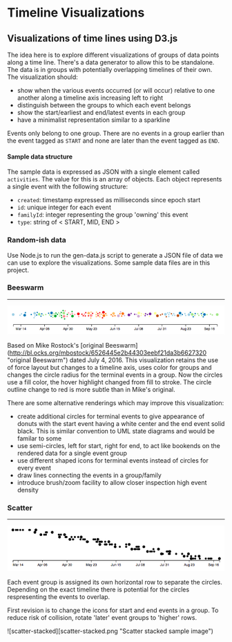 # Timeline Visualizations
## Visualizations of time lines using D3.js

The idea here is to explore different visualizations of groups of data points along a time line.  There's a data generator to allow this to be standalone. The data is in groups with potentially overlapping timelines of their own.  The visualization should:

* show when the various events occurred (or will occur) relative to one another along a timeline axis increasing left to right
* distinguish between the groups to which each event belongs
* show the start/earliest and end/latest events in each group
* have a minimalist representation similar to a sparkline

Events only belong to one group.  There are no events in a group earlier than the event tagged as `START` and none are later than the event tagged as `END`.

#### Sample data structure
The sample data is expressed as JSON with a single element called `activities`.  The value for this is an array of objects.  Each object represents a single event with the following structure:

 * `created`: timestamp expressed as milliseconds since epoch start
 * `id`: unique integer for each event
 * `familyId`: integer representing the group 'owning' this event
 * `type`: string of < START, MID, END >

### Random-ish data
Use Node.js to run the gen-data.js script to generate a JSON file of data we can use to explore the visualizations.  Some sample data files are in this project.  

### Beeswarm
------------
![sample](beeswarm-sample.png "Beeswarm sample image")

Based on Mike Rostock's [original Beeswarm] (http://bl.ocks.org/mbostock/6526445e2b44303eebf21da3b6627320 "original Beeswarm") dated July 4, 2016.  This visualization retains the use of force layout but changes to a timeline axis, uses color for groups and changes the circle radius for the terminal events in a group. Now the circles use a fill color, the hover highlight changed from fill to stroke.  The circle outline change to red is more subtle than in Mike's original.

There are some alternative renderings which may improve this visualization:

* create additional circles for terminal events to give appearance of donuts with the start event having a white center and the end event solid black. This is similar convention to UML state diagrams and would be familar to some
* use semi-circles, left for start, right for end, to act like bookends on the rendered data for a single event group
* use different shaped icons for terminal events instead of circles for every event 
* draw lines connecting the events in a group/family
* introduce brush/zoom facility to allow closer inspection high event density

### Scatter
-----------
![sample](scatter-sample.png "Scatter sample image")

Each event group is assigned its own horizontal row to separate the circles. Depending on the exact timeline there is potential for the circles respresenting the events to overlap.

First revision is to change the icons for start and end events in a group.  To reduce risk of collision, rotate 'later' event groups to 'higher' rows. 

![scatter-stacked][scatter-stacked.png "Scatter stacked sample image")

